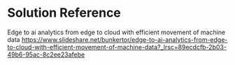 # Solution Reference


Edge to ai analytics from edge to cloud with efficient movement of machine data
https://www.slideshare.net/bunkertor/edge-to-ai-analytics-from-edge-to-cloud-with-efficient-movement-of-machine-data?_lrsc=89ecdcfb-2b03-49b6-95ac-8c2ee23afebe
